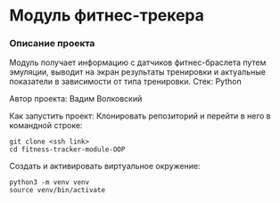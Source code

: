# Модуль фитнес-трекера
### Описание проекта
Модуль получает информацию с датчиков фитнес-браслета путем эмуляции, выводит на экран результаты тренировки и актуальные показатели в зависимости от типа тренировки.
Стек: Python

Автор проекта: Вадим Волковский

Как запустить проект:
Клонировать репозиторий и перейти в него в командной строке:

```
git clone <ssh link>
cd fitness-tracker-module-OOP
```

Cоздать и активировать виртуальное окружение:

```
python3 -m venv venv
source venv/bin/activate
```

